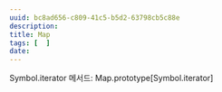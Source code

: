 ```yaml
---
uuid: bc8ad656-c809-41c5-b5d2-63798cb5c88e
description: 
title: Map
tags: [  ]
date: 
---
```




Symbol.iterator 메서드: Map.prototype[Symbol.iterator]